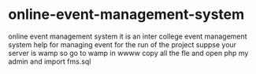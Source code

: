 # online-event-management-system
online event management system it is an inter college event management system help for managing event
for the run of the project suppse your server is wamp
so go to wamp in wwww copy all the fle and 
open php my admin and import fms.sql 
